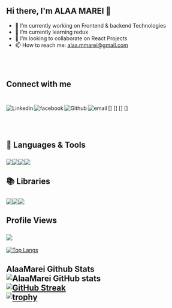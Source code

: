 ## Hi there, I'm ALAA MAREI 👋

- 🔭 I’m currently working on Frontend & backend  Technologies
- 🌱 I’m currently learning redux
- 👯 I’m looking to collaborate on React Projects
- 📫 How to reach me: alaa.mmarei@gmail.com

<br><br/>

## Connect with me <br><br/>

[<img align="left" alt="Linkedin" src="https://img.shields.io/badge/LinkedIn-0077B5?style=for-the-badge&logo=linkedin&logoColor=white" />]
[<img align="left" alt="facebook" src="https://img.shields.io/badge/facebook-1da1f2?style=for-the-badge&logo=facebook&logocolor=white" />]
[<img align="left" alt="Github" src="https://img.shields.io/badge/GitHub-100000?style=for-the-badge&logo=github&logoColor=white" />]
[<img align="left" alt="email" src="https://img.shields.io/badge/gmail-d14836?style=for-the-badge&logo=gmail&logocolor=white" />]

<br><br/>

## 🧰 Languages & Tools <br><br/>![](https://img.shields.io/badge/Markdown-000000?style=for-the-badge&logo=markdown&logoColor=white)![](https://img.shields.io/badge/JavaScript-F7DF1E?style=for-the-badge&logo=javascript&logoColor=black)![](https://img.shields.io/badge/HTML5-E34F26?style=for-the-badge&logo=html5&logoColor=white)![](https://img.shields.io/badge/CSS3-1572B6?style=for-the-badge&logo=css3&logoColor=white)


## 📚 Libraries <br><br/> ![](https://img.shields.io/badge/React-20232A?style=for-the-badge&logo=react&logoColor=61DAFB)![](https://img.shields.io/badge/Bootstrap-563D7C?style=for-the-badge&logo=bootstrap&logoColor=white)![](https://img.shields.io/badge/React_Router-CA4245?style=for-the-badge&logo=react-router&logoColor=white)

## Profile Views <br><br/> <img src="https://profile-counter.glitch.me/AlaaMarei/count.svg">
[![Top Langs](https://github-readme-stats.vercel.app/api/top-langs/?username=AlaaMarei&layout=compact)](https://github.com/AlaaMarei/github-readme-stats)
## AlaaMarei Github Stats <br> ![AlaaMarei GitHub stats](https://github-readme-stats.vercel.app/api?username=AlaaMarei&count_private=true&show_icons=true&theme=dark)<br>[![GitHub Streak](https://github-readme-streak-stats.herokuapp.com/?user=AlaaMarei&theme=radical)](https://git.io/streak-stats)​<br>[![trophy](https://github-profile-trophy.vercel.app/?username=AlaaMarei)](https://github.com/ryo-ma/github-profile-trophy)



